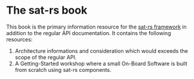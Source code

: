 The sat-rs book
======

This book is the primary information resource for the [sat-rs framework](https://egit.irs.uni-stuttgart.de/rust/sat-rs)
in addition to the regular API documentation. It contains the following resources:

1. Architecture informations and consideration which would exceeds the scope of the regular API.
2. A Getting-Started workshop where a small On-Board Software is built from scratch using
   sat-rs components.

